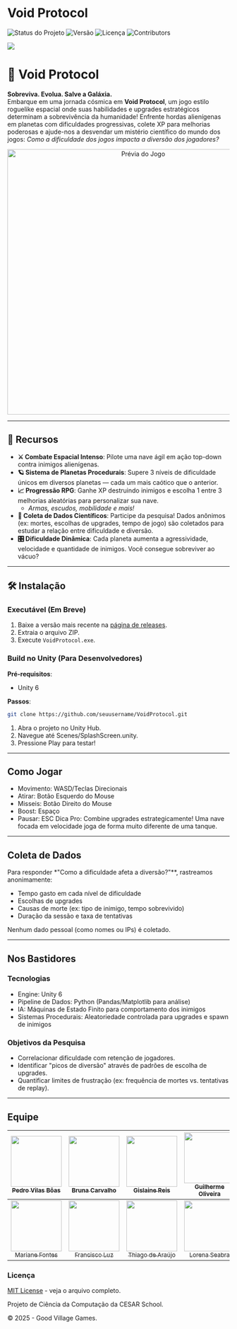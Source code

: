 # Void Protocol

![Status do Projeto](https://img.shields.io/badge/Status-Em%20Desenvolvimento-yellow) ![Versão](https://img.shields.io/badge/Versão-0.0.1-blue) ![Licença](https://img.shields.io/badge/Licença-MIT-blue) ![Contributors](https://badgen.net/github/contributors/PedroVillasBoas/The-Game-Projetos-6) 

![](https://api.visitorbadge.io/api/VisitorHit?user=seuusername&repo=VoidProtocol&countColor=%2300BFFF)

# 🚀 Void Protocol

**Sobreviva. Evolua. Salve a Galáxia.**  
Embarque em uma jornada cósmica em **Void Protocol**, um jogo estilo roguelike espacial onde suas habilidades e upgrades estratégicos determinam a sobrevivência da humanidade! Enfrente hordas alienígenas em planetas com dificuldades progressivas, colete XP para melhorias poderosas e ajude-nos a desvendar um mistério científico do mundo dos jogos: 
*Como a dificuldade dos jogos impacta a diversão dos jogadores?*

<div align="center">
  <img src="https://img.itch.zone/aW1nLzIwODc2ODQ0LnBuZw==/original/iGvAVa.png" width="600" alt="Prévia do Jogo">
</div>

---

## 🌌 Recursos

- **⚔️ Combate Espacial Intenso**: Pilote uma nave ágil em ação top-down contra inimigos alienígenas.
- **🪐 Sistema de Planetas Procedurais**: Supere 3 níveis de dificuldade únicos em diversos planetas — cada um mais caótico que o anterior.
- **📈 Progressão RPG**: Ganhe XP destruindo inimigos e escolha 1 entre 3 melhorias aleatórias para personalizar sua nave.
  - *Armas, escudos, mobilidade e mais!*
- **🔬 Coleta de Dados Científicos**: Participe da pesquisa! Dados anônimos (ex: mortes, escolhas de upgrades, tempo de jogo) são coletados para estudar a relação entre dificuldade e diversão.
- **🎛️ Dificuldade Dinâmica**: Cada planeta aumenta a agressividade, velocidade e quantidade de inimigos. Você consegue sobreviver ao vácuo?

---

## 🛠️ Instalação

### Executável (Em Breve)
1. Baixe a versão mais recente na [página de releases](#).
2. Extraia o arquivo ZIP.
3. Execute `VoidProtocol.exe`.

### Build no Unity (Para Desenvolvedores)
**Pré-requisitos**:
- Unity 6

**Passos**:
```bash
git clone https://github.com/seuusername/VoidProtocol.git
````
1. Abra o projeto no Unity Hub.
2. Navegue até Scenes/SplashScreen.unity.
3. Pressione Play para testar!

---

## Como Jogar
- Movimento: WASD/Teclas Direcionais
- Atirar: Botão Esquerdo do Mouse
- Misseis: Botão Direito do Mouse
- Boost: Espaço
- Pausar: ESC
Dica Pro: Combine upgrades estrategicamente! Uma nave focada em velocidade joga de forma muito diferente de uma tanque.

---

## Coleta de Dados
Para responder *"Como a dificuldade afeta a diversão?"**, rastreamos anonimamente:
- Tempo gasto em cada nível de dificuldade
- Escolhas de upgrades
- Causas de morte (ex: tipo de inimigo, tempo sobrevivido)
- Duração da sessão e taxa de tentativas

Nenhum dado pessoal (como nomes ou IPs) é coletado.

---

## Nos Bastidores
### Tecnologias
- Engine: Unity 6
- Pipeline de Dados: Python (Pandas/Matplotlib para análise)
- IA: Máquinas de Estado Finito para comportamento dos inimigos
- Sistemas Procedurais: Aleatoriedade controlada para upgrades e spawn de inimigos

### Objetivos da Pesquisa
- Correlacionar dificuldade com retenção de jogadores.
- Identificar "picos de diversão" através de padrões de escolha de upgrades.
- Quantificar limites de frustração (ex: frequência de mortes vs. tentativas de replay).

---

## Equipe
| [<img loading="lazy" src="https://avatars.githubusercontent.com/u/47667167?v=4" width=115><br><sub>Pedro Vilas Bôas</sub>](https://github.com/PedroVillasBoas) |  [<img loading="lazy" src="https://avatars.githubusercontent.com/u/107653834?v=4" width=115><br><sub>Bruna Carvalho</sub>](https://github.com/brunacarvalho202)  | [<img loading="lazy" src="https://avatars.githubusercontent.com/u/116602650?v=4" width=115><br><sub>Gislaine Reis</sub>](https://github.com/lainereis2002) |  [<img loading="lazy" src="https://avatars.githubusercontent.com/u/75703772?v=4" width=115><br><sub>Guilherme Oliveira</sub>](https://github.com/Juillerms) |  
| :---: | :---: | :---: | :---: |
| [<img loading="lazy" src="https://avatars.githubusercontent.com/u/116356964?v=4" width=115><br><sub>Mariane Fontes</sub>](https://github.com/Dricalucia) |  [<img loading="lazy" src="https://avatars.githubusercontent.com/u/39159963?v=4" width=115><br><sub>Francisco Luz</sub>](https://github.com/fantonioluz)  | [<img loading="lazy" src="https://avatars.githubusercontent.com/u/112591325?v=4" width=115><br><sub>Thiago de Araújo</sub>](https://github.com/tharaujo17) |  [<img loading="lazy" src="https://avatars.githubusercontent.com/u/88670170?v=4" width=115><br><sub>Lorena Seabra</sub>](https://github.com/lorenaaseabra)  |   | 

### Licença
[MIT License](LICENSE) - veja o arquivo completo.

Projeto de Ciência da Computação da CESAR School.

© 2025 - Good Village Games.
